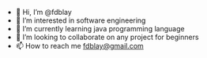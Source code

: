 - 👋 Hi, I’m @fdblay
- 👀 I’m interested in software engineering 
- 🌱 I’m currently learning java programming language
- 💞️ I’m looking to collaborate on any project for beginners 
- 📫 How to reach me fdblay@gmail.com 

<!---
fdblay/fdblay is a ✨ special ✨ repository because its `README.md` (this file) appears on your GitHub profile.
You can click the Preview link to take a look at your changes.
--->

